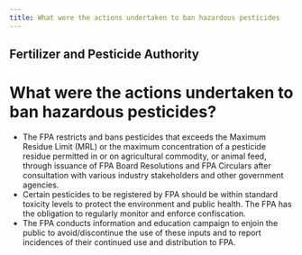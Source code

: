 ```yaml
---
title: What were the actions undertaken to ban hazardous pesticides
---
```


## Fertilizer and Pesticide Authority

# What were the actions undertaken to ban hazardous pesticides?


 - The FPA restricts and bans pesticides that exceeds the Maximum Residue Limit (MRL) or the maximum concentration of a pesticide residue permitted in or on agricultural commodity, or animal feed, through issuance of FPA Board Resolutions and FPA Circulars after consultation with various industry stakeholders and other government agencies.
 - Certain pesticides to be registered by FPA should be within standard toxicity levels to protect the environment and public health. The FPA has the obligation to regularly monitor and enforce confiscation.
 - The FPA conducts information and education campaign to enjoin the public to avoid/discontinue the use of these inputs and to report incidences of their continued use and distribution to FPA.
